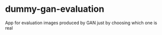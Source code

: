 # dummy-gan-evaluation
App for evaluation images produced by GAN just by choosing which one is real
